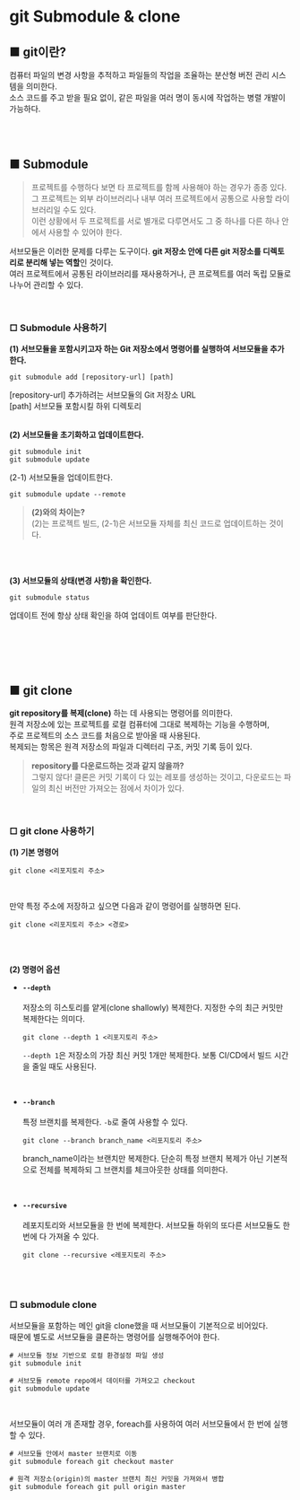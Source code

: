 # git Submodule & clone

## ■ git이란?
컴퓨터 파일의 변경 사항을 추적하고 파일들의 작업을 조율하는 분산형 버전 관리 시스템을 의미한다. <br>
소스 코드를 주고 받을 필요 없이, 같은 파일을 여러 명이 동시에 작업하는 병렬 개발이 가능하다. <br>

<br>
<br>

## ■ Submodule
> 프로젝트를 수행하다 보면 타 프로젝트를 함께 사용해야 하는 경우가 종종 있다. <br>
그 프로젝트는 외부 라이브러리나 내부 여러 프로젝트에서 공통으로 사용할 라이브러리일 수도 있다. <br>
이런 상황에서 두 프로젝트를 서로 별개로 다루면서도 그 중 하나를 다른 하나 안에서 사용할 수 있어야 한다. <br>

서브모듈은 이러한 문제를 다루는 도구이다. **git 저장소 안에 다른 git 저장소를 디렉토리로 분리해 넣는 역할**인 것이다. <br>
여러 프로젝트에서 공통된 라이브러리를 재사용하거나, 큰 프로젝트를 여러 독립 모듈로 나누어 관리할 수 있다. <br>

<br>

### □ Submodule 사용하기
**(1) 서브모듈을 포함시키고자 하는 Git 저장소에서 명령어를 실행하여 서브모듈을 추가한다.**
```
git submodule add [repository-url] [path]
```
[repository-url] 추가하려는 서브모듈의 Git 저장소 URL <br>
[path] 서브모듈 포함시킬 하위 디렉토리
<br>
&nbsp;

**(2) 서브모듈을 초기화하고 업데이트한다.**
```
git submodule init
git submodule update
```

(2-1) 서브모듈을 업데이트한다.
```
git submodule update --remote
```
> **(2)와의 차이는?** <br>
> (2)는 프로젝트 빌드, (2-1)은 서브모듈 자체를 최신 코드로 업데이트하는 것이다.

<br>
&nbsp;

**(3) 서브모듈의 상태(변경 사항)을 확인한다.**
```
git submodule status
```
업데이트 전에 항상 상태 확인을 하여 업데이트 여부를 판단한다.

<br>
<br>
<br>
<br>

## ■ git clone
**git repository를 복제(clone)** 하는 데 사용되는 명령어를 의미한다. <br>
원격 저장소에 있는 프로젝트를 로컬 컴퓨터에 그대로 복제하는 기능을 수행하며, <br>
주로 프로젝트의 소스 코드를 처음으로 받아올 때 사용된다. <br>
복제되는 항목은 원격 저장소의 파일과 디렉터리 구조, 커밋 기록 등이 있다. <br>

> **repository를 다운로드하는 것과 같지 않을까?** <br>
그렇지 않다! 클론은 커밋 기록이 다 있는 레포를 생성하는 것이고, 다운로드는 파일의 최신 버전만 가져오는 점에서 차이가 있다. <br>
<br>

### □ git clone 사용하기
**(1) 기본 명령어**
```
git clone <리포지토리 주소>
```
<br>

만약 특정 주소에 저장하고 싶으면 다음과 같이 명령어를 실행하면 된다.<br>
```
git clone <리포지토리 주소> <경로>
```
<br>
<br>

**(2) 명령어 옵션**
- **`--depth`** <br>
  <br>
  저장소의 히스토리를 얕게(clone shallowly) 복제한다. 지정한 수의 최근 커밋만 복제한다는 의미다.
  ```
  git clone --depth 1 <리포지토리 주소>
  ```
  `--depth 1`은 저장소의 가장 최신 커밋 1개만 복제한다. 보통 CI/CD에서 빌드 시간을 줄일 때도 사용된다.

  <br>
  
- **`--branch`** <br>
  <br>
  특정 브랜치를 복제한다. `-b`로 줄여 사용할 수 있다.
  ```
  git clone --branch branch_name <리포지토리 주소>
  ```
  branch_name이라는 브랜치만 복제한다. 단순히 특정 브랜치 복제가 아닌 기본적으로 전체를 복제하되 그 브랜치를 체크아웃한 상태를 의미한다.
  
<br>

- **`--recursive`** <br>
  <br>
  레포지토리와 서브모듈을 한 번에 복제한다. 서브모듈 하위의 또다른 서브모듈도 한 번에 다 가져올 수 있다.
  
  ```
  git clone --recursive <레포지토리 주소>
  ```
  
<br>
<br>

### □ submodule clone
서브모듈을 포함하는 메인 git을 clone했을 때 서브모듈이 기본적으로 비어있다. <br>
때문에 별도로 서브모듈을 클론하는 명령어를 실행해주어야 한다. <br>

```
# 서브모듈 정보 기반으로 로컬 환경설정 파일 생성
git submodule init

# 서브모듈 remote repo에서 데이터를 가져오고 checkout
git submodule update
```

<br>

서브모듈이 여러 개 존재할 경우, foreach를 사용하여 여러 서브모듈에서 한 번에 실행할 수 있다.
```
# 서브모듈 안에서 master 브랜치로 이동
git submodule foreach git checkout master

# 원격 저장소(origin)의 master 브랜치 최신 커밋을 가져와서 병합
git submodule foreach git pull origin master
```








